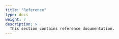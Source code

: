 ```yaml
---
title: "Reference"
type: docs
weight: 7
description: >
  This section contains reference documentation.
---
```


